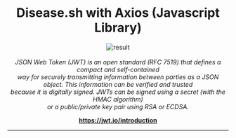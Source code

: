 <h1 align="center">Disease.sh with Axios (Javascript Library)</h1>

<p align="center">
  <img src="https://i.imgur.com/9bCRbMm.jpg" alt="result" /><br>
  <br><i>
    JSON Web Token (JWT) is an open standard (RFC 7519) that defines a compact and self-contained <br> way for securely transmitting information between parties as a JSON object. This information can be verified and trusted <br>because it is digitally signed. JWTs can be signed using a secret (with the HMAC algorithm) <br>or a public/private key pair using RSA or ECDSA.
  </i>
</p>

<p align="center">
  <a href="https://jwt.io/introduction"><strong>https://jwt.io/introduction</strong></a>
</p>

<hr>
